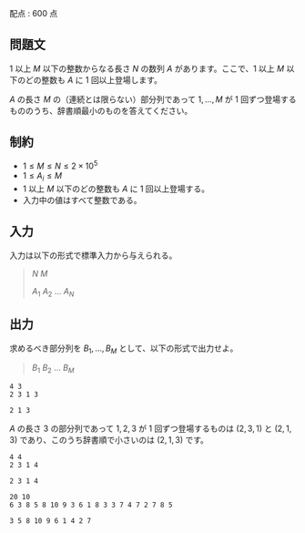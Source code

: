 配点 : $600$ 点

## 問題文

$1$ 以上 $M$ 以下の整数からなる長さ $N$ の数列 $A$ があります。ここで、$1$ 以上 $M$ 以下のどの整数も $A$ に $1$ 回以上登場します。

$A$ の長さ $M$ の（連続とは限らない）部分列であって $1, \ldots, M$ が $1$ 回ずつ登場するもののうち、辞書順最小のものを答えてください。

## 制約

- $1 \leq M \leq N \leq 2 \times 10^5$
- $1 \leq A_i \leq M$
- $1$ 以上 $M$ 以下のどの整数も $A$ に $1$ 回以上登場する。
- 入力中の値はすべて整数である。

## 入力

入力は以下の形式で標準入力から与えられる。

> $N$ $M$
> 
> $A_1$ $A_2$ $\ldots$ $A_N$

## 出力

求めるべき部分列を $B_1, \ldots, B_M$ として、以下の形式で出力せよ。

> $B_1$ $B_2$ $\ldots$ $B_M$

```input1
4 3
2 3 1 3
```

```output1
2 1 3
```

$A$ の長さ $3$ の部分列であって $1, 2, 3$ が $1$ 回ずつ登場するものは $(2, 3, 1)$ と $(2, 1, 3)$ であり、このうち辞書順で小さいのは $(2, 1, 3)$ です。

```input2
4 4
2 3 1 4
```

```output2
2 3 1 4
```

```input3
20 10
6 3 8 5 8 10 9 3 6 1 8 3 3 7 4 7 2 7 8 5
```

```output3
3 5 8 10 9 6 1 4 2 7
```